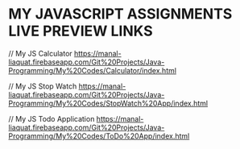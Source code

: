 # MY JAVASCRIPT ASSIGNMENTS LIVE PREVIEW LINKS

// My JS Calculator
https://manal-liaquat.firebaseapp.com/Git%20Projects/Java-Programming/My%20Codes/Calculator/index.html

// My JS Stop Watch
https://manal-liaquat.firebaseapp.com/Git%20Projects/Java-Programming/My%20Codes/StopWatch%20App/index.html

// My JS Todo Application
https://manal-liaquat.firebaseapp.com/Git%20Projects/Java-Programming/My%20Codes/ToDo%20App/index.html
